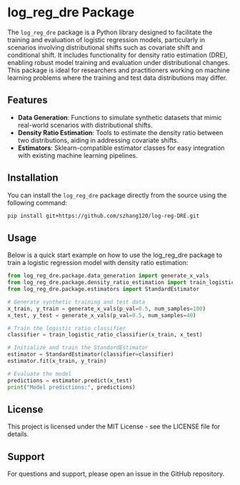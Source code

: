 # log_reg_dre Package

The `log_reg_dre` package is a Python library designed to facilitate the training and evaluation of logistic regression models, particularly in scenarios involving distributional shifts such as covariate shift and conditional shift. It includes functionality for density ratio estimation (DRE), enabling robust model training and evaluation under distributional changes. This package is ideal for researchers and practitioners working on machine learning problems where the training and test data distributions may differ.

## Features

- **Data Generation**: Functions to simulate synthetic datasets that mimic real-world scenarios with distributional shifts.
- **Density Ratio Estimation**: Tools to estimate the density ratio between two distributions, aiding in addressing covariate shifts.
- **Estimators**: Sklearn-compatible estimator classes for easy integration with existing machine learning pipelines.

## Installation

You can install the `log_reg_dre` package directly from the source using the following command:

```bash
pip install git+https://github.com/szhang120/log-reg-DRE.git
```

## Usage 

Below is a quick start example on how to use the log_reg_dre package to train a logistic regression model with density ratio estimation:

```python
from log_reg_dre.package.data_generation import generate_x_vals
from log_reg_dre.package.density_ratio_estimation import train_logistic_ratio_classifier
from log_reg_dre.package.estimators import StandardEstimator

# Generate synthetic training and test data
x_train, y_train = generate_x_vals(p_val=0.5, num_samples=100)
x_test, y_test = generate_x_vals(p_val=0.5, num_samples=40)

# Train the logistic ratio classifier
classifier = train_logistic_ratio_classifier(x_train, x_test)

# Initialize and train the StandardEstimator
estimator = StandardEstimator(classifier=classifier)
estimator.fit(x_train, y_train)

# Evaluate the model
predictions = estimator.predict(x_test)
print("Model predictions:", predictions)
```

## License

This project is licensed under the MIT License - see the LICENSE file for details.

## Support 

For questions and support, please open an issue in the GitHub repository.

